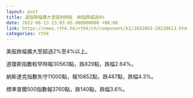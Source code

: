 ```yaml
---
layout: post
title: 道指跌幅擴大至逾800點　納指跌超過4%
date: 2022-06-13 23:03:05.000000000 +08:00
link: https://news.rthk.hk/rthk/ch/component/k2/1652863-20220613.htm
categories: rthk
---
```


美股跌幅擴大至超過2%至4%以上。

道瓊斯指數較早時報30563點，跌829點，跌幅2.64%。

納斯達克指數失守11000點，報10852點，跌487點，跌幅4.3%。

標準普爾500指數報3760點，跌140點，跌幅3.6%。
